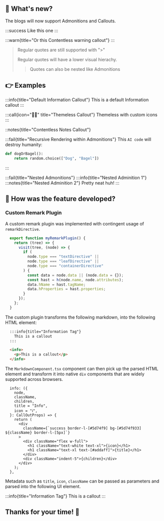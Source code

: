 #

## 🤔 What's new?

The blogs will now support Admonitions and Callouts.

:::success
Like this one
:::

:::warn{title="Or this Contentless warning callout"}
:::

> Regular quotes are still supported with ">"
>
> Regular quotes will have a lower visual hierachy.
> > Quotes can also be nested like Admonitions

## 👉 Examples

:::info{title="Default Information Callout"}
  This is a default Information callout
:::

:::call{icon="🙋‍♂️" title="Themeless Callout"}
Themeless with custom icons
:::

::notes{title="Contentless Notes Callout"}

:::fail{title="Recursive Rendering within Admonitions"}
This `AI code` will destroy humanity:

```py
def dogOrBagel():
    return random.choice(["Dog", "Bagel"])
```

:::

:::fail{title="Nested Admonitions"}
  :::info{title="Nested Adminition 1"}
    :::notes{title="Nested Adminition 2"}
      Pretty neat huh!
:::

## 🤔 How was the feature developed?

### Custom Remark Plugin

A custom remark plugin was implemented with contingent usage of `remarkDirective`.

```js
  export function myRemarkPlugin() {
    return (tree) => {
      visit(tree, (node) => {
        if (
          node.type === "textDirective" ||
          node.type === "leafDirective" ||
          node.type === "containerDirective"
        ) {
          const data = node.data || (node.data = {});
          const hast = h(node.name, node.attributes);
          data.hName = hast.tagName;
          data.hProperties = hast.properties;
        }
      });
    };
  }
```

The custom plugin transforms the following markdown, into the following HTML element:

```md
  :::info{title="Information Tag"}
    This is a callout
  :::
```

```html
  <info>
    <p>This is a callout</p>
  </info>
```

The `MarkdownComponent.tsx` component can then pick up the parsed HTML element and transform it into native `div` components that are widely supported across browsers.

```tsx
  info: ({
    node,
    className,
    children,
    title = "Info",
    icon = "ℹ️",
  }: CallOutProps) => {
    return (
      <div
        className={`success border-l-[#5d74f9] bg-[#5d74f933] ${className} border-l-[5px]`}
      >
        <div className="flex w-full">
          <h1 className="text-white text-xl">{icon}</h1>
          <h1 className="text-xl text-[#addaff]">{title}</h1>
        </div>
        <div className="indent-5">{children}</div>
      </div>
    );
  },
```

Metadata such as `title`, `icon`, `className` can be passed as parameters and parsed into the following UI element.

:::info{title="Information Tag"}
This is a callout
:::

## Thanks for your time! 🥐
